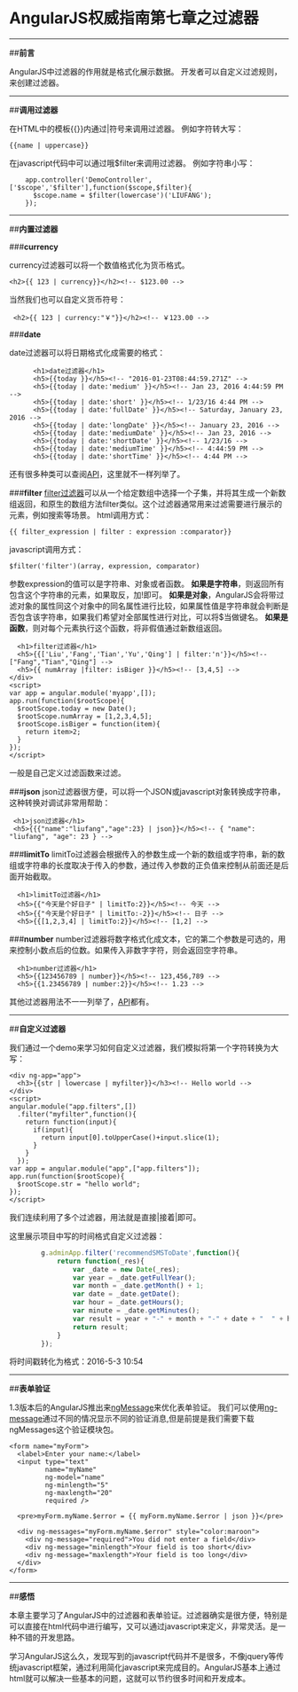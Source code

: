 ﻿# AngularJS权威指南第七章之过滤器

---

##**前言**

AngularJS中过滤器的作用就是格式化展示数据。
开发者可以自定义过滤规则，来创建过滤器。

---

##**调用过滤器**

在HTML中的模板{{}}内通过|符号来调用过滤器。
例如字符转大写：

    {{name | uppercase}}

在javascript代码中可以通过哦$filter来调用过滤器。
例如字符串小写：
```
    app.controller('DemoController',['$scope','$filter'],function($scope,$filter){
      $scope.name = $filter(lowercase')('LIUFANG');
    });
```

---
##**内置过滤器**

###**currency**

currency过滤器可以将一个数值格式化为货币格式。

    <h2>{{ 123 | currency}}</h2><!-- $123.00 -->

当然我们也可以自定义货币符号：
 

     <h2>{{ 123 | currency:"￥"}}</h2><!-- ￥123.00 -->
     
###**date**

date过滤器可以将日期格式化成需要的格式：
```
      <h1>date过滤器</h1>
      <h5>{{today }}</h5><!-- "2016-01-23T08:44:59.271Z" -->
      <h5>{{today | date:'medium' }}</h5><!-- Jan 23, 2016 4:44:59 PM -->
      <h5>{{today | date:'short' }}</h5><!-- 1/23/16 4:44 PM -->
      <h5>{{today | date:'fullDate' }}</h5><!-- Saturday, January 23, 2016 -->
      <h5>{{today | date:'longDate' }}</h5><!-- January 23, 2016 -->
      <h5>{{today | date:'mediumDate' }}</h5><!-- Jan 23, 2016 -->
      <h5>{{today | date:'shortDate' }}</h5><!-- 1/23/16 -->
      <h5>{{today | date:'mediumTime' }}</h5><!-- 4:44:59 PM -->
      <h5>{{today | date:'shortTime' }}</h5><!-- 4:44 PM -->
```

还有很多种类可以查阅[API][1]，这里就不一样列举了。

###**filter**
[filter过滤器][2]可以从一个给定数组中选择一个子集，并将其生成一个新数组返回，和原生的数组方法filter类似。这个过滤器通常用来过滤需要进行展示的元素，例如搜索等场景。
html调用方式：

    {{ filter_expression | filter : expression :comparator}}

javascript调用方式：

    $filter('filter')(array, expression, comparator)

参数expression的值可以是字符串、对象或者函数。
**如果是字符串**，则返回所有包含这个字符串的元素，如果取反，加!即可。
**如果是对象**，AngularJS会将带过滤对象的属性同这个对象中的同名属性进行比较，如果属性值是字符串就会判断是否包含该字符串，如果我们希望对全部属性进行对比，可以将$当做键名。
**如果是函数**，则对每个元素执行这个函数，将非假值通过新数组返回。

      <h1>filter过滤器</h1>
      <h5>{{['Liu','Fang','Tian','Yu','Qing'] | filter:'n'}}</h5><!-- ["Fang","Tian","Qing"] -->
      <h5>{{ numArray |filter: isBiger }}</h5><!-- [3,4,5] -->
    </div>
    <script>
    var app = angular.module('myapp',[]);
    app.run(function($rootScope){
      $rootScope.today = new Date();
      $rootScope.numArray = [1,2,3,4,5];
      $rootScope.isBiger = function(item){
        return item>2;
      }
    });
    </script>

一般是自己定义过滤函数来过滤。

###**json**
json过滤器很方便，可以将一个JSON或javascript对象转换成字符串，这种转换对调试非常用帮助：

     <h1>json过滤器</h1>
     <h5>{{{"name":"liufang","age":23} | json}}</h5><!-- { "name": "liufang", "age": 23 } -->

###**limitTo**
limitTo过滤器会根据传入的参数生成一个新的数组或字符串，新的数组或字符串的长度取决于传入的参数，通过传入参数的正负值来控制从前面还是后面开始截取。

      <h1>limitTo过滤器</h1>
      <h5>{{"今天是个好日子" | limitTo:2}}</h5><!-- 今天 -->
      <h5>{{"今天是个好日子" | limitTo:-2}}</h5><!-- 日子 -->
      <h5>{{[1,2,3,4] | limitTo:2}}</h5><!-- [1,2] -->

###**number**
number过滤器将数字格式化成文本，它的第二个参数是可选的，用来控制小数点后的位数。如果传入非数字字符，则会返回空字符串。

      <h1>number过滤器</h1>
      <h5>{{123456789 | number}}</h5><!-- 123,456,789 -->
      <h5>{{1.23456789 | number:2}}</h5><!-- 1.23 -->

其他过滤器用法不一一列举了，[API][3]都有。

---
##**自定义过滤器**

我们通过一个demo来学习如何自定义过滤器，我们模拟将第一个字符转换为大写：

    <div ng-app="app">
      <h3>{{str | lowercase | myfilter}}</h3><!-- Hello world -->  
    </div>
    <script>
    angular.module("app.filters",[])
      .filter("myfilter",function(){
        return function(input){
          if(input){
            return input[0].toUpperCase()+input.slice(1);
          }
        }
      });
    var app = angular.module("app",["app.filters"]);
    app.run(function($rootScope){
      $rootScope.str = "hello world";
    });
    </script>

我们连续利用了多个过滤器，用法就是直接|接着|即可。

这里展示项目中写的时间格式自定义过滤器：

``` javascript
   		g.adminApp.filter('recommendSMSToDate',function(){
   			return function(_res){
   				var _date = new Date(_res);
   				var year = _date.getFullYear();
   				var month = _date.getMonth() + 1;
   				var date = _date.getDate();
   				var hour = _date.getHours();
   				var minute = _date.getMinutes();
   				var result = year + "-" + month + "-" + date + "  " + hour + ":" + minute;
   				return result;   
   			}
   		});
 ```
 将时间戳转化为格式：2016-5-3 10:54


---
##**表单验证**

1.3版本后的AngularJS推出来[ngMessage][4]来优化表单验证。
我们可以使用[ng-message][5]通过不同的情况显示不同的验证消息,但是前提是我们需要下载ngMessages这个验证模块包。

    <form name="myForm">
      <label>Enter your name:</label>
      <input type="text"
             name="myName"
             ng-model="name"
             ng-minlength="5"
             ng-maxlength="20"
             required />
    
      <pre>myForm.myName.$error = {{ myForm.myName.$error | json }}</pre>
    
      <div ng-messages="myForm.myName.$error" style="color:maroon">
        <div ng-message="required">You did not enter a field</div>
        <div ng-message="minlength">Your field is too short</div>
        <div ng-message="maxlength">Your field is too long</div>
      </div>
    </form>

---

##**感悟**

本章主要学习了AngularJS中的过滤器和表单验证。过滤器确实是很方便，特别是可以直接在html代码中进行编写，又可以通过javascript来定义，非常灵活。是一种不错的开发思路。

学习AngularJS这么久，发现写到的javascript代码并不是很多，不像jquery等传统javascript框架，通过利用简化javascript来完成目的。AngularJS基本上通过html就可以解决一些基本的问题，这就可以节约很多时间和开发成本。




  [1]: https://code.angularjs.org/1.2.28/docs/api/ng/filter/date
  [2]: https://code.angularjs.org/1.2.28/docs/api/ng/filter/filter
  [3]: https://code.angularjs.org/1.2.28/docs/api/ng/filter
  [4]: https://code.angularjs.org/1.3.7/docs/api/ngMessages
  [5]: https://code.angularjs.org/1.3.7/docs/api/ngMessages/directive/ngMessages
